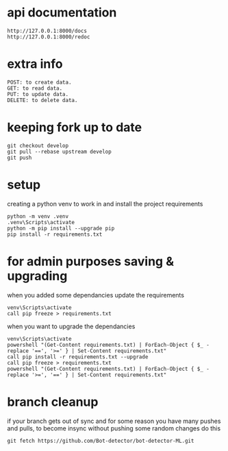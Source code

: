 
# api documentation
```
http://127.0.0.1:8000/docs
http://127.0.0.1:8000/redoc
```
# extra info
```
POST: to create data.
GET: to read data.
PUT: to update data.
DELETE: to delete data.
```
# keeping fork up to date
```
git checkout develop
git pull --rebase upstream develop
git push
```
# setup
creating a python venv to work in and install the project requirements
```
python -m venv .venv
.venv\Scripts\activate
python -m pip install --upgrade pip
pip install -r requirements.txt
```
# for admin purposes saving & upgrading
when you added some dependancies update the requirements
```
venv\Scripts\activate
call pip freeze > requirements.txt
```
when you want to upgrade the dependancies
```
venv\Scripts\activate
powershell "(Get-Content requirements.txt) | ForEach-Object { $_ -replace '==', '>=' } | Set-Content requirements.txt"
call pip install -r requirements.txt --upgrade
call pip freeze > requirements.txt
powershell "(Get-Content requirements.txt) | ForEach-Object { $_ -replace '>=', '==' } | Set-Content requirements.txt"
```
# branch cleanup
if your branch gets out of sync and for some reason you have many pushes and pulls, to become insync without pushing some random changes do this
```
git fetch https://github.com/Bot-detector/bot-detector-ML.git
``` 